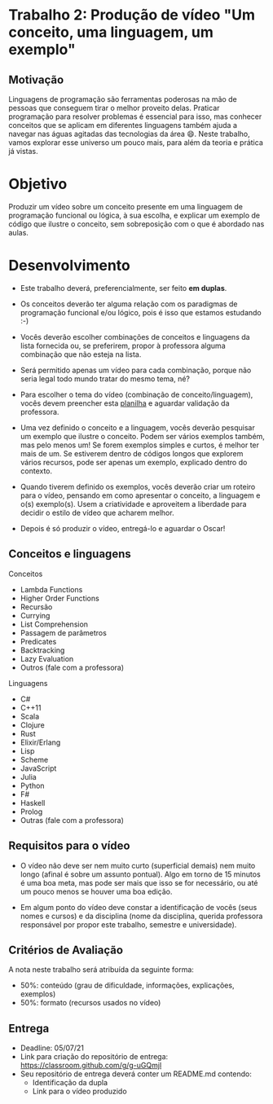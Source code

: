 # Trabalho 2: Produção de vídeo "Um conceito, uma linguagem, um exemplo"
 


## Motivação 
Linguagens de programação são ferramentas poderosas na mão de pessoas que conseguem tirar o melhor proveito delas. Praticar programação para resolver problemas é essencial para isso, mas conhecer conceitos que se aplicam em diferentes linguagens também ajuda a navegar nas águas agitadas das tecnologias da área :smile:. Neste trabalho, vamos explorar esse universo um pouco mais, para além da teoria e prática já vistas.


# Objetivo
Produzir um vídeo sobre um conceito presente em uma linguagem de programação funcional ou lógica, à sua escolha, e explicar um exemplo de código que ilustre o conceito, sem sobreposição com o que é abordado nas aulas.

# Desenvolvimento
- Este trabalho deverá, preferencialmente, ser feito **em duplas**.

- Os conceitos deverão ter alguma relação com os paradigmas de programação funcional e/ou lógico, pois é isso que estamos estudando :-)

- Vocês deverão escolher combinações de conceitos e linguagens da lista fornecida ou, se preferirem, propor à professora alguma combinação que não esteja na lista. 

- Será permitido apenas um vídeo para cada combinação, porque não seria legal todo mundo tratar do mesmo tema, né?

- Para escolher o tema do vídeo (combinação de conceito/linguagem), vocês devem preencher esta [planilha](https://docs.google.com/spreadsheets/d/1CszGOGfACRjBAlXDUtjYEbMwvKnw5fr8ncNN3Eravjg/edit?usp=sharing) e aguardar validação da professora.

- Uma vez definido o conceito e a linguagem, vocês deverão pesquisar um exemplo que ilustre o conceito. Podem ser vários exemplos também, mas pelo menos um! Se forem exemplos simples e curtos, é melhor ter mais de um. Se estiverem dentro de códigos longos que explorem vários recursos, pode ser apenas um exemplo, explicado dentro do contexto.

- Quando tiverem definido os exemplos, vocês deverão criar um roteiro para o vídeo, pensando em como apresentar o conceito, a linguagem e o(s) exemplo(s). Usem a criatividade e aproveitem a liberdade para decidir o estilo de vídeo que acharem melhor.

- Depois é só produzir o vídeo, entregá-lo e aguardar o Oscar!


## Conceitos e linguagens

Conceitos
- Lambda Functions
- Higher Order Functions
- Recursão
- Currying
- List Comprehension
- Passagem de parâmetros
- Predicates
- Backtracking
- Lazy Evaluation
- Outros (fale com a professora)

Linguagens
- C#
- C++11
- Scala
- Clojure
- Rust
- Elixir/Erlang
- Lisp
- Scheme
- JavaScript
- Julia
- Python
- F#
- Haskell
- Prolog 
- Outras (fale com a professora)


## Requisitos para o vídeo

- O vídeo não deve ser nem muito curto (superficial demais) nem muito longo (afinal é sobre um assunto pontual). Algo em torno de 15 minutos é uma boa meta, mas pode ser mais que isso se for necessário, ou até um pouco menos se houver uma boa edição. 

- Em algum ponto do vídeo deve constar a identificação de vocês (seus nomes e cursos) e da disciplina (nome da disciplina, querida professora responsável por propor este trabalho, semestre e universidade).


## Critérios de Avaliação

A nota neste trabalho será atribuída da seguinte forma:

- 50%: conteúdo (grau de dificuldade, informações, explicações, exemplos)
- 50%: formato (recursos usados no vídeo)

## Entrega

- Deadline: 05/07/21
- Link para criação do repositório de entrega: https://classroom.github.com/g/g-uGQmjl
- Seu repositório de entrega deverá conter um README.md contendo:
  - Identificação da dupla
  - Link para o vídeo produzido



